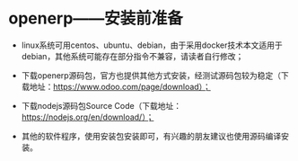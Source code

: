 # openerp——安装前准备

- linux系统可用centos、ubuntu、debian，由于采用docker技术本文适用于debian，其他系统可能存在部分指令不兼容，请读者自行修改；

- 下载openerp源码包，官方也提供其他方式安装，经测试源码包较为稳定（下载地址：https://www.odoo.com/page/download）；

- 下载nodejs源码包Source Code（下载地址：https://nodejs.org/en/download/）；

- 其他的软件程序，使用安装包安装即可，有兴趣的朋友建议也使用源码编译安装。